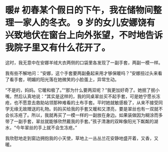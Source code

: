 # 暖# 初春某个假日的下午，我在储物间整理一家人的冬衣。 9 岁的女儿安娜饶有兴致地伏在窗台上向外张望，不时地告诉我院子里又有什么花开了。

这时，我无意中在安娜羊绒大衣两侧的口袋里各发现了一副手套，两副一模一样。

我有些不解地问：“安娜，这个手套要两副叠起来用才够保暖吗？”安娜扭过头来看了看手套，明媚的阳光落在她微笑的小脸蛋上，异常生动。

“不是的，妈妈。它暖和极了。”“那为什么要两双呢？”我更加好奇了。她抿了抿小嘴，然后认真地说：“其实是这样的，我的同桌翠丝买不起手套，可是她宁愿长冻疮，也不愿意去救助站领那种难看的土布手套。平时她就敏感极了，从来不接受同学无缘无故赠送的礼物。妈妈买给我的手套又暖和又漂亮，要是翠丝也有一双就不会长冻疮了。所以，我就再买了一模一样的一副放在身边。如果装做因为糊涂而多带了一副手套，翠丝就能够欣然戴我的手套。”孩子清澈的双眸像阳光下粼粼的湖水，“今年翠丝的手上就不会生冻疮。”

我欣慰地走到窗边拥抱我的小天使，草地上一丛丛兰花安静地盛开着，又香，又暖。
  